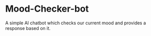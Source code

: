 # Mood-Checker-bot
A simple AI chatbot which checks our current mood and provides a response based on it.

